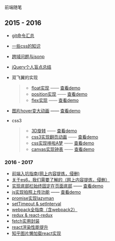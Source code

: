 前端随笔

## 2015 - 2016

- [git命令汇总](./md/git.md)
- [一些css的知识](./md/about_CSS.md)
- [跨域问题与jsonp](./md/jsonp.md)
- [jQuery个人盲点总结](http://note.youdao.com/noteshare?id=44b93356ea8b22c74eb4229ae6ca3d70)
- 双飞翼的实现
  > - [float实现](./demos/float_flexable.html) —— [查看demo](https://jsfiddle.net/kris_ly/cL36ucg7/)
  > - [position实现](./demos/absolute_flexable.html) —— [查看demo](https://jsfiddle.net/kris_ly/wjr1mwpn/)
  > - [flex实现](./demos/flex_flexable.html) —— [查看demo](https://jsfiddle.net/kris_ly/83me7bxy/)

- [图片hover变大动画](./demos/image_hover.html) —— [查看demo](https://jsfiddle.net/kris_ly/u1ytxmpn/)

- css3
  > - [3D旋转](./demos/3d_rotate.html) —— [查看demo](https://jsfiddle.net/kris_ly/yLk9jecd/)
  > - [css3实现翻页动画](./demos/flip_over.html) —— [查看demo](https://jsfiddle.net/kris_ly/rf518jvL/)
  > - [css实现哆啦A梦](./demos/Doraemon.html) —— [查看demo](https://jsfiddle.net/kris_ly/amjn9LsL/)
  > - [canvas实现钟表](./demos/canvas_clock.html) —— [查看demo](https://jsfiddle.net/kris_ly/ouekodz8/)


### 2016 - 2017

- [前端入坑指南(网上内容提炼，侵删)](http://note.youdao.com/noteshare?id=2a89ad8ed28fa8d80ba83f709ebe2f4d)
- [关于es6，我们需要了解的（网上内容提炼，侵删）](http://note.youdao.com/noteshare?id=be964718dab507a48803b6daca326b44)
- [实现底部栏始终固定在页面底部](./demos/stickyfooter.html) —— [查看demo](https://jsfiddle.net/kris_ly/8gnn5opd/)
- [js实现拍照上传功能](./demos/photo_upload.html) —— [查看demo](https://jsfiddle.net/kris_ly/vsf2da2o/)
- [promise实现lazyman](./js/lazyman.js)
- [setTimeout & setInterval](./md/timer.md)
- [webpack全指南（含webpack2）](./md/webpack.md)
- [redux & react-redux](./md/redux.md)
- [fetch实用封装](./js/fetch.js)
- [react渲染性能提升](./md/speedupReact.md)
- [知乎图片懒加载react实现](./md/reactLazyImg.md)
